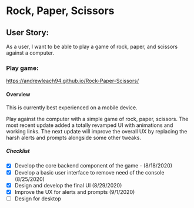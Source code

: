 # Rock, Paper, Scissors
## User Story: 
As a user, I want to be able to play a game of rock, paper, and scissors against a computer.

### Play game:
https://andrewleach94.github.io/Rock-Paper-Scissors/


#### Overview

This is currently best experienced on a mobile device.

Play against the computer with a simple game of rock, paper, scissors. The most recent update added a totally revamped UI with animations and working links. The next update will improve the overall UX by replacing the harsh alerts and prompts alongside some other tweaks. 


##### Checklist

- [x] Develop the core backend component of the game - (8/18/2020)
- [x] Develop a basic user interface to remove need of the console (8/25/2020)
- [x] Design and develop the final UI (8/29/2020)
- [x] Improve the UX for alerts and prompts (9/1/2020)
- [ ] Design for desktop